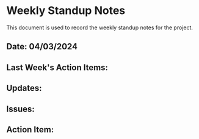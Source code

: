 # Weekly Standup Notes

This document is used to record the weekly standup notes for the project.

## Date: 04/03/2024

## Last Week's Action Items:

## Updates:

## Issues:

## Action Item:
